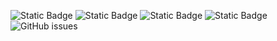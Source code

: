 ![Static Badge](https://img.shields.io/badge/blacklists-61-000000) ![Static Badge](https://img.shields.io/badge/blacklisted-2940661-cc0000) ![Static Badge](https://img.shields.io/badge/whitelisted-2251-00CC00) ![Static Badge](https://img.shields.io/badge/streaming_blacklist-28107-000000) ![GitHub issues](https://img.shields.io/github/issues/fabriziosalmi/blacklists)

